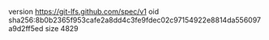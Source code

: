 version https://git-lfs.github.com/spec/v1
oid sha256:8b0b2365f953cafe2a8dd4c3fe9fdec02c97154922e8814da556097a9d2ff5ed
size 4829
